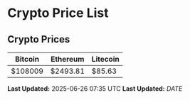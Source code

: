 # Crypto Price List

## Crypto Prices
| Bitcoin | Ethereum | Litecoin |
| ------- | -------- | -------- |
| $108009 | $2493.81 | $85.63 |
**Last Updated:** 2025-06-26 07:35 UTC
**Last Updated:** $DATE$
